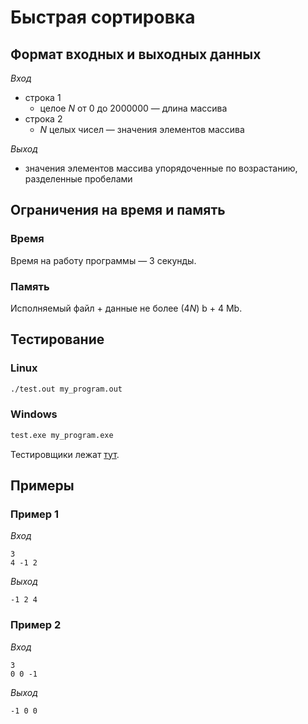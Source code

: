 # Быстрая сортировка

## Формат входных и выходных данных

*Вход*
* строка 1
	* целое $N$ от 0 до 2000000 — длина массива
* строка 2
	* $N$ целых чисел — значения элементов массива

*Выход*
* значения элементов массива упорядоченные по возрастанию, разделенные пробелами

## Ограничения на время и память

### Время

Время на работу программы — 3 секунды.

### Память

Исполняемый файл + данные не более $(4 N)$ b + 4 Mb.

## Тестирование

### Linux

```Bash
./test.out my_program.out
```

### Windows

```bat
test.exe my_program.exe
```

Тестировщики лежат [тут](test).

## Примеры

### Пример 1

*Вход*
```
3
4 -1 2
```
*Выход*
```
-1 2 4
```

### Пример 2

*Вход*
```
3
0 0 -1
```
*Выход*
```
-1 0 0
```
